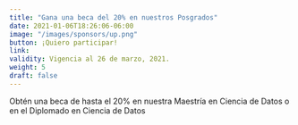 ```yaml
---
title: "Gana una beca del 20% en nuestros Posgrados"
date: 2021-01-06T18:26:06-06:00
image: "/images/sponsors/up.png"
button: ¡Quiero participar!
link: 
validity: Vigencia al 26 de marzo, 2021.
weight: 5
draft: false
---
```


Obtén una beca de hasta el 20% en nuestra Maestría en Ciencia de Datos o en el Diplomado en Ciencia de Datos


